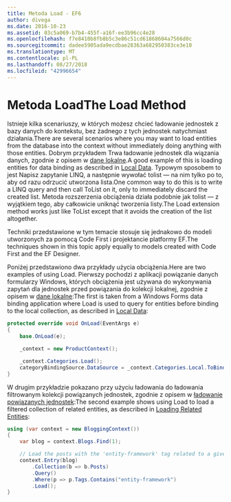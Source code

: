```yaml
---
title: Metoda Load - EF6
author: divega
ms.date: 2016-10-23
ms.assetid: 03c5a069-b7b4-455f-a16f-ee3b96cc4e28
ms.openlocfilehash: f7e8410b8fb8b5c3e86c51cd61868604a7566d0c
ms.sourcegitcommit: dadee5905ada9ecdbae28363a682950383ce3e10
ms.translationtype: MT
ms.contentlocale: pl-PL
ms.lasthandoff: 08/27/2018
ms.locfileid: "42996654"
---
```

# <a name="the-load-method"></a><span data-ttu-id="1c19f-102">Metoda Load</span><span class="sxs-lookup"><span data-stu-id="1c19f-102">The Load Method</span></span>
<span data-ttu-id="1c19f-103">Istnieje kilka scenariuszy, w których możesz chcieć ładowanie jednostek z bazy danych do kontekstu, bez żadnego z tych jednostek natychmiast działania.</span><span class="sxs-lookup"><span data-stu-id="1c19f-103">There are several scenarios where you may want to load entities from the database into the context without immediately doing anything with those entities.</span></span> <span data-ttu-id="1c19f-104">Dobrym przykładem Trwa ładowanie jednostek dla wiązania danych, zgodnie z opisem w [dane lokalne](~/ef6/querying/local-data.md).</span><span class="sxs-lookup"><span data-stu-id="1c19f-104">A good example of this is loading entities for data binding as described in [Local Data](~/ef6/querying/local-data.md).</span></span> <span data-ttu-id="1c19f-105">Typowym sposobem to jest Napisz zapytanie LINQ, a następnie wywołać tolist — na nim tylko po to, aby od razu odrzucić utworzona lista.</span><span class="sxs-lookup"><span data-stu-id="1c19f-105">One common way to do this is to write a LINQ query and then call ToList on it, only to immediately discard the created list.</span></span> <span data-ttu-id="1c19f-106">Metoda rozszerzenia obciążenia działa podobnie jak tolist — z wyjątkiem tego, aby całkowicie uniknąć tworzenia listy.</span><span class="sxs-lookup"><span data-stu-id="1c19f-106">The Load extension method works just like ToList except that it avoids the creation of the list altogether.</span></span>  

<span data-ttu-id="1c19f-107">Techniki przedstawione w tym temacie stosuje się jednakowo do modeli utworzonych za pomocą Code First i projektancie platformy EF.</span><span class="sxs-lookup"><span data-stu-id="1c19f-107">The techniques shown in this topic apply equally to models created with Code First and the EF Designer.</span></span>  

<span data-ttu-id="1c19f-108">Poniżej przedstawiono dwa przykłady użycia obciążenia.</span><span class="sxs-lookup"><span data-stu-id="1c19f-108">Here are two examples of using Load.</span></span> <span data-ttu-id="1c19f-109">Pierwszy pochodzi z aplikacji powiązanie danych formularzy Windows, których obciążenia jest używana do wykonywania zapytań dla jednostek przed powiązania do kolekcji lokalnej, zgodnie z opisem w [dane lokalne](~/ef6/querying/local-data.md):</span><span class="sxs-lookup"><span data-stu-id="1c19f-109">The first is taken from a Windows Forms data binding application where Load is used to query for entities before binding to the local collection, as described in [Local Data](~/ef6/querying/local-data.md):</span></span>  

``` csharp
protected override void OnLoad(EventArgs e)
{
    base.OnLoad(e);

    _context = new ProductContext();

    _context.Categories.Load();
    categoryBindingSource.DataSource = _context.Categories.Local.ToBindingList();
}
```  

<span data-ttu-id="1c19f-110">W drugim przykładzie pokazano przy użyciu ładowania do ładowania filtrowanym kolekcji powiązanych jednostek, zgodnie z opisem w [ładowanie powiązanych jednostek](~/ef6/querying/related-data.md):</span><span class="sxs-lookup"><span data-stu-id="1c19f-110">The second example shows using Load to load a filtered collection of related entities, as described in [Loading Related Entities](~/ef6/querying/related-data.md):</span></span>  

``` csharp
using (var context = new BloggingContext())
{
    var blog = context.Blogs.Find(1);

    // Load the posts with the 'entity-framework' tag related to a given blog
    context.Entry(blog)
        .Collection(b => b.Posts)
        .Query()
        .Where(p => p.Tags.Contains("entity-framework")
        .Load();
}
```  
